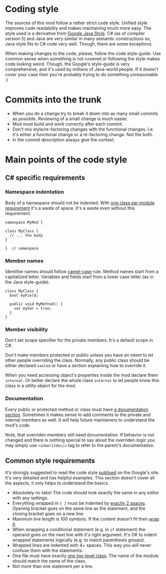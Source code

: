 # Coding style
The sources of this mod follow a rather strict code style. Unified style improves code readability and makes maintaining much more easy. The style used is a derivative from [Google Java Style](http://google.github.io/styleguide/javaguide.html). C# (as of compiler version 5) and Java are very similar in many semantic constructions so, Java style fits to C# code very well. Though, there are some exceptions.

When making changes to the code, please, follow the code style-guide. Use common sense when something is not covered or following the style makes code looking weird. Though, the Google's style-guide is very comprehensive, and it's used by millions of Java-world people. If it doesn't cover your case then you're probably trying to do something unreasonable :)

# Commits into the trunk
* When you do a change try to break it down into as many small commits as possible. Reviewing of a small change is much easier.
* Mod must build and work correctly after each commit.
* Don't mix style/re-factoring changes with the functional changes. I.e. it's either a functional change or a re-factoring change. Not the both.
* In the commit description always give the context.

# Main points of the code style

## C# specific requirements

### Namespace indentation
Body of a namespace should not be indented. With [one class per module requirement](http://google.github.io/styleguide/javaguide.html#s3.4-class-declaration) it's a waste of space. It's a waste even without this requirement.

```
namespace MyMod {

class MyClass {
  // ... the body
}

}  // namespace
```

### Member names
Identifier names should follow [camel-case](http://google.github.io/styleguide/javaguide.html#s5.3-camel-case) rule. Method names start from a capitalized letter. Variables and fields start from a lower case letter (as in the Java style-guide).

```
class MyClass {
  bool myField;

  public void MyMethod() {
    var myVar = true;
  }
}
```

### Member visibility
Don't set scope specifier for the private members. It's a default scope in C#.

Don't make members protected or public unless you have an intent to let other people overriding the class. Normally, any public class should be either declared `sealed` or have a section explaining how to override it.

When you need accessing object's properties inside the mod declare them `internal`. Or better declare the whole class `internal` to let people know this class is a utility object for the mod.

### Documentation
Every public or protected method or class must have [a documentation section](https://msdn.microsoft.com/en-us/library/5ast78ax.aspx). Sometimes it makes sense to add comments to the private and internal members as well. It will help future maintainers to understand the mod's code.

Note, that overriden members still need documentation. If behavior is not changed and there is nothing special to say about the overriden logic you may simply use `<inheritdoc/>` tag to refer to the parent's documentation.

## Common style requirements
It's strongly suggested to read the code style [publised](http://google.github.io/styleguide/javaguide.html) on the Google's site. It's very detailed and has helpful examples. This section doesn't cover all the aspects, it only helps to understand the basics.

* Absolutely no tabs! The code should look exactly the same in any editor with any settings.
* Everything wrapped in `{ }` must be indented by [exactly 2 spaces](http://google.github.io/styleguide/javaguide.html#s4.1.2-blocks-k-r-style). Opening bracket goes on the same line as the statement, and the closing bracket goes on a new line.
* Maximum line length is 100 symbols. If the content doesn't fit then [wrap it](http://google.github.io/styleguide/javaguide.html#s4.5-line-wrapping).
 * When wrapping a conditional statement (e.g. in `if` statement) the operand goes on the next line with it's right argument. It's OK to indent wrapped statements logically (e.g. to match parenthesis groups).
 * Wrapped lines are indented with 4+ spaces. This way you will never confuse them with the statements.
* One file must have exactly [one top-level class](http://google.github.io/styleguide/javaguide.html#s3.4-class-declaration). The name of the module should match the name of the class.
* Not more than one statement per a line.
